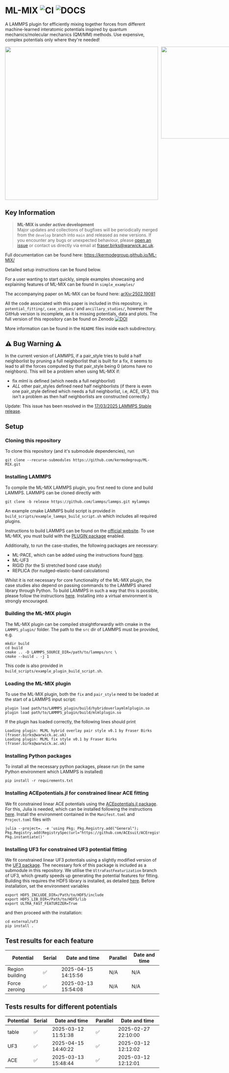 # ML-MIX ![CI](https://github.com/kermodegroup/ML-MIX/actions/workflows/ci.yml/badge.svg) ![DOCS](https://github.com/kermodegroup/ML-MIX/actions/workflows/docs.yml/badge.svg) 
A LAMMPS plugin for efficiently mixing together forces from different machine-learned interatomic potentials inspired by quantum mechanics/molecular mechanics (QM/MM) methods. Use expensive, complex potentials only where they're needed! 


<div style="display: flex; gap: 10px;">
  <img src="docs/images/blue_background_title_looped.gif" width="500">
  <img src="docs/images/Fe_dumbbell.gif" width="300">
</div>

## Key Information

> **ML-MIX is under active development**  
> Major updates and collections of bugfixes will be periodically merged from the `develop` branch into `main` and released as new versions.
> If you encounter any bugs or unexpected behaviour, please [open an issue](https://github.com/kermodegroup/ML-MIX/issues) or contact us directly via email at [fraser.birks@warwick.ac.uk](fraser.birks@warwick.ac.uk).

Full documentation can be found here: https://kermodegroup.github.io/ML-MIX/

Detailed setup instructions can be found below.

For a user wanting to start quickly, simple examples showcasing and explaining features of ML-MIX can be found in `simple_examples/`

The accompanying paper on ML-MIX can be found here: [arXiv:2502.19081](https://arxiv.org/abs/2502.19081)

All the code associated with this paper is included in this repository, in `potential_fitting/`, `case_studies/` and `ancillary_studies/`, however the GitHub version is incomplete, as it is missing potentials, data and plots. The full version of this repository can be found on Zenodo [![DOI](https://zenodo.org/badge/DOI/10.5281/zenodo.14920348.svg)](https://doi.org/10.5281/zenodo.14920348)

More information can be found in the `README` files inside each subdirectory.

## ⚠️ Bug Warning ⚠️
In the current version of LAMMPS, if a pair_style tries to build a half neighborlist by pruning a full neighborlist that is built for a fix, it seems to lead to all the forces computed by that pair_style being 0 (atoms have no neighbors). This will be a problem when using ML-MIX if:
- fix mlml is defined (which needs a full neighborlist)
- *ALL* other pair_styles defined need half neighborlists (if there is even one pair_style defined which needs a full neighborlist, i.e, ACE, UF3, this isn't a problem as then half neighborlists are constructed correctly.)

Update: This issue has been resolved in the [17/03/2025 LAMMPS Stable release](https://github.com/lammps/lammps/releases/tag/stable_29Aug2024_update2).


## Setup

### Cloning this repository

To clone this repository (and it's submodule dependencies), run
```
git clone --recurse-submodules https://github.com/kermodegroup/ML-MIX.git
```

### Installing LAMMPS
To compile the ML-MIX LAMMPS plugin, you first need to clone and build LAMMPS. LAMMPS can be cloned directly with
```
git clone -b release https://github.com/lammps/lammps.git mylammps
```

An example cmake LAMMPS build script is provided in `build_scripts/example_lammps_build_script.sh` which includes all required plugins.

Instructions to build LAMMPS can be found on the [official website](https://docs.lammps.org/Build.html). To use ML-MIX, you must build with the [PLUGIN package](https://docs.lammps.org/Packages_details.html#pkg-plugin) enabled. 

Additionally, to run the case-studies, the following packages are necessary:
- ML-PACE, which can be added using the instructions found [here](https://acesuit.github.io/ACEpotentials.jl/v0.6/tutorials/lammps/).
- ML-UF3
- RIGID (for the Si stretched bond case study)
- REPLICA (for nudged-elastic-band calculations)

Whilst it is not necessary for core functionality of the ML-MIX plugin, the case studies also depend on passing commands to the LAMMPS shared library through Python. To build LAMMPS in such a way that this is possible, please follow the instructions [here](https://docs.lammps.org/Python_install.html). Installing into a virtual environment is strongly encouraged.

### Building the ML-MIX plugin
The ML-MIX plugin can be compiled straightforwardly with cmake in the `LAMMPS_plugin/` folder. The path to the `src` dir of LAMMPS must be provided, e.g.
```
mkdir build
cd build
cmake .. -D LAMMPS_SOURCE_DIR=/path/to/lammps/src \
cmake --build . -j 1
```
This code is also provided in `build_scripts/example_plugin_build_script.sh`.

### Loading the ML-MIX plugin
To use the ML-MIX plugin, both the `fix` and `pair_style` need to be loaded at the start of a LAMMPS input script:
```
plugin load path/to/LAMMPS_plugin/build/hybridoverlaymlmlplugin.so
plugin load path/to/LAMMPS_plugin/build/mlmlplugin.so
```

If the plugin has loaded correctly, the following lines should print
```
Loading plugin: MLML hybrid overlay pair style v0.1 by Fraser Birks (fraser.birks@warwick.ac.uk)
Loading plugin: MLML fix style v0.1 by Fraser Birks (fraser.birks@warwick.ac.uk)
```

### Installing Python packages

To install all the necessary python packages, please run (in the same Python environment which LAMMPS is installed) 
```
pip install -r requirements.txt
```

### Installing ACEpotentials.jl for constrained linear ACE fitting

We fit constrained linear ACE potentials using the [ACEpotentials.jl package](https://github.com/ACEsuit/ACEpotentials.jl). For this, Julia is needed, which can be installed following the instructions [here](https://docs.julialang.org/en/v1/manual/installation/). Install the environment contained in the `Manifest.toml` and `Project.toml` files with
```
julia --project=. -e 'using Pkg; Pkg.Registry.add("General"); Pkg.Registry.add(RegistrySpec(url="https://github.com/ACEsuit/ACEregistry")); Pkg.instantiate()'
```

### Installing UF3 for constrained UF3 potential fitting

We fit constrained linear UF3 potentials using a slightly modified version of the [UF3 package](https://github.com/uf3/uf3). The necessary fork of this package is included as a submodule in this repository. We utilise the `UltraFastFeaturization` branch of UF3, which greatly speeds up generating the potential features for fitting. Building this requires the HDF5 library is installed, as detailed [here](https://github.com/uf3/uf3/tree/UltraFastFeaturization/UltraFastFeaturization). Before installation, set the environment variables

```
export HDF5_INCLUDE_DIR=/Path/to/HDF5/include
export HDF5_LIB_DIR=/Path/to/HDF5/lib
export ULTRA_FAST_FEATURIZER=True
```


and then proceed with the installation:

```
cd external/uf3
pip install .
```

## Test results for each feature
<!-- feature error table start -->
| Potential | Serial | Date and time | Parallel | Date and time |
| --- | --- | --- | --- | --- |
| Region building | ✅ | 2025-04-15 14:15:56 | N/A | N/A |
| Force zeroing | ✅ | 2025-03-13 15:54:08 | N/A | N/A |

<!-- feature error table end -->


## Tests results for different potentials
<!-- error table start -->
| Potential | Serial | Date and time | Parallel | Date and time |
| --- | --- | --- | --- | --- |
| table | ✅ | 2025-03-12 11:51:38 | ✅ | 2025-02-27 22:10:00 |
| UF3 | ✅ | 2025-04-15 14:40:22 | ✅ | 2025-03-12 12:12:02 |
| ACE | ✅ | 2025-03-13 15:48:44 | ✅ | 2025-03-12 12:12:01 |

<!-- error table end -->
